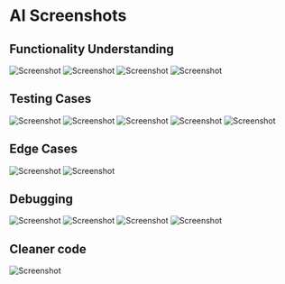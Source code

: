 # AI Screenshots

<h2>Functionality Understanding</h2>

![Screenshot](../src/assets/screenshots/filter-function-screenshot.png)
![Screenshot](../src/assets/screenshots/tagging-commits.png)
![Screenshot](../src/assets/screenshots/environment-testing.png)
![Screenshot](../src/assets/screenshots/displaying-multiple-locations-localStorage.png)


<h2>Testing Cases</h2>

![Screenshot](../src/assets/screenshots/vitest-testing-images.png)
![Screenshot](../src/assets/screenshots/vitest-testing-useNavigate.png)
![Screenshot](../src/assets/screenshots/vitest-spy-localStorage.png)
![Screenshot](../src/assets/screenshots/testing-duplicate-search-boxes.png)
![Screenshot](../src/assets/screenshots/testing-front-end-services.png)

<h2>Edge Cases</h2>

![Screenshot](../src/assets/screenshots/edge-cases-WeatherCard.png)
![Screenshot](../src/assets/screenshots/testing-edge-cases-auth-services.png)

<h2>Debugging</h2>

![Screenshot](../src/assets/screenshots/debugging-mockNavigate-test.png)
![Screenshot](../src/assets/screenshots/debug-empty-props.png)
![Screenshot](../src/assets/screenshots/using-location-hook.png)
![Screenshot](../src/assets/screenshots/debugging-router-component-context.png)

<h2>Cleaner code</h2>

![Screenshot](../src/assets/screenshots/try-catch-reformat.png)


